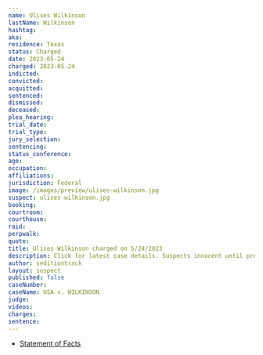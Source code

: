 ```yaml
---
name: Ulises Wilkinson
lastName: Wilkinson
hashtag: 
aka:
residence: Texas
status: Charged
date: 2023-05-24
charged: 2023-05-24
indicted:
convicted:
acquitted:
sentenced:
dismissed:
deceased:
plea_hearing:
trial_date:
trial_type:
jury_selection:
sentencing:
status_conference:
age:
occupation:
affiliations:
jurisdiction: Federal
image: /images/preview/ulises-wilkinson.jpg
suspect: ulises-wilkinson.jpg
booking:
courtroom:
courthouse:
raid:
perpwalk:
quote:
title: Ulises Wilkinson charged on 5/24/2023
description: Click for latest case details. Suspects innocent until proven guilty.
author: seditiontrack
layout: suspect
published: false
caseNumber: 
caseName: USA v. WILKINSON
judge:
videos:
charges:
sentence:
---
```

- [Statement of Facts](https://storage.courtlistener.com/recap/gov.uscourts.dcd.255743/gov.uscourts.dcd.255743.1.1.pdf)
